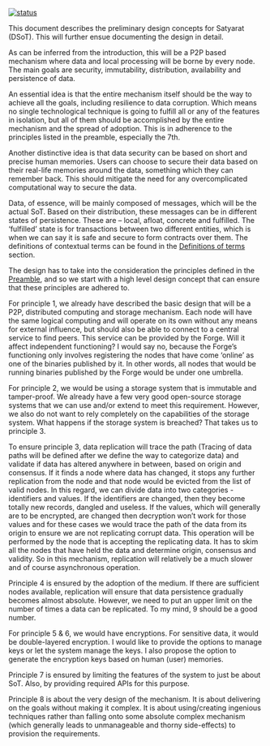 [![status](https://img.shields.io/badge/status-Open-blue?style=for-the-badge&logo=appveyor)](https://img.shields.io/badge/status-Open-blue)

This document describes the preliminary design concepts for Satyarat (DSoT). This will further ensue documenting the design in detail.

As can be inferred from the introduction, this will be a P2P based mechanism where data and local processing will be borne by every node. The main goals are security, immutability, distribution, availability and persistence of data.

An essential idea is that the entire mechanism itself should be the way to achieve all the goals, including resilience to data corruption. Which means no single technological technique is going to fulfill all or any of the features in isolation, but all of them should be accomplished by the entire mechanism and the spread of adoption. This is in adherence to the principles listed in the preamble, especially the 7th.

Another distinctive idea is that data security can be based on short and precise human memories. Users can choose to secure their data based on their real-life memories around the data, something which they can remember back. This should mitigate the need for any overcomplicated computational way to secure the data.

Data, of essence, will be mainly composed of messages, which will be the actual SoT. Based on their distribution, these messages can be in different states of persistence. These are – local, afloat, concrete and fulfilled. The ‘fulfilled’ state is for transactions between two different entities, which is when we can say it is safe and secure to form contracts over them. The definitions of contextual terms can be found in the [Definitions of terms][dot] section.

The design has to take into the consideration the principles defined in the [Preamble][preamble], and so we start with a high level design concept that can ensure that these principles are adhered to.

For principle 1, we already have described the basic design that will be a P2P, distributed computing and storage mechanism. Each node will have the same logical computing and will operate on its own without any means for external influence, but should also be able to connect to a central service to find peers. This service can be provided by the Forge. Will it affect independent functioning? I would say no, because the Forge’s functioning only involves registering the nodes that have come ‘online’ as one of the binaries published by it. In other words, all nodes that would be running binaries published by the Forge would be under one umbrella.

For principle 2, we would be using a storage system that is immutable and tamper-proof. We already have a few very good open-source storage systems that we can use and/or extend to meet this requirement. However, we also do not want to rely completely on the capabilities of the storage system. What happens if the storage system is breached? That takes us to principle 3.

To ensure principle 3, data replication will trace the path (Tracing of data paths will be defined after we define the way to categorize data) and validate if data has altered anywhere in between, based on origin and consensus. If it finds a node where data has changed, it stops any further replication from the node and that node would be evicted from the list of valid nodes. In this regard, we can divide data into two categories - identifiers and values. If the identifiers are changed, then they become totally new records, dangled and useless. If the values, which will generally are to be encrypted, are changed then decryption won’t work for those values and for these cases we would trace the path of the data from its origin to ensure we are not replicating corrupt data. This operation will be performed by the node that is accepting the replicating data. It has to skim all the nodes that have held the data and determine origin, consensus and validity. So in this mechanism, replication will relatively be a much slower and of course asynchronous operation.

Principle 4 is ensured by the adoption of the medium. If there are sufficient nodes available, replication will ensure that data persistence gradually becomes almost absolute. However, we need to put an upper limit on the number of times a data can be replicated. To my mind, 9 should be a good number.

For principle 5 & 6, we would have encryptions. For sensitive data, it would be double-layered encryption. I would like to provide the options to manage keys or let the system manage the keys. I also propose the option to generate the encryption keys based on human (user) memories.

Principle 7 is ensured by limiting the features of the system to just be about SoT. Also, by providing required APIs for this purpose.

Principle 8 is about the very design of the mechanism. It is about delivering on the goals without making it complex. It is about using/creating ingenious techniques rather than falling onto some absolute complex mechanism (which generally leads to unmanageable and thorny side-effects) to provision the requirements.

[preamble]: Preamble.md
[dot]: Definition-of-Terms.md
